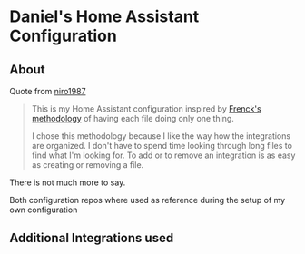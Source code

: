 # Daniel's Home Assistant Configuration

## About

Quote from [niro1987](https://github.com/niro1987/homeassistant-config) 
> This is my Home Assistant configuration inspired by [Frenck's methodology](https://github.com/frenck/home-assistant-config) of having each file doing only one thing. 
>
> I chose this methodology because I like the way how the integrations are organized. I don't have to spend time looking through long files to find what I'm looking for. To add or to remove an integration is as easy as creating or removing a file.

There is not much more to say.

Both configuration repos where used as reference during the setup of my own configuration

## Additional Integrations used

